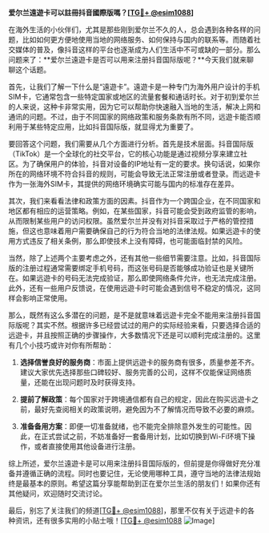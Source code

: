 **爱尔兰遠遊卡可以註冊抖音國際版嗎？[[TG💪+ @esim1088](https://t.me/s/esim1088)]**

在海外生活的小伙伴们，尤其是那些刚到爱尔兰不久的人，总会遇到各种各样的问题，比如如何更方便地使用当地的网络服务、如何保持与国内的联系等。而随着社交媒体的普及，像抖音这样的平台也逐渐成为人们生活中不可或缺的一部分。那么问题来了：**爱尔兰遠遊卡是否可以用来注册抖音国际版呢？**今天我们就来聊聊这个话题。

首先，让我们了解一下什么是“遠遊卡”。遠遊卡是一种专门为海外用户设计的手机SIM卡，它通常包含一些特定国家或地区的流量套餐和通话时长。对于初到爱尔兰的人来说，这种卡非常实用，因为它可以帮助你快速融入当地的生活，解决上网和通讯的问题。不过，由于不同国家的网络政策和服务条款有所不同，远遊卡能否顺利用于某些特定应用，比如抖音国际版，就显得尤为重要了。

要回答这个问题，我们需要从几个方面进行分析。首先是技术层面。抖音国际版（TikTok）是一个全球化的社交平台，它的核心功能是通过视频分享来建立社区。为了确保用户的体验，抖音对设备的IP地址有一定的要求。换句话说，如果你所在的网络环境不符合抖音的规则，可能会导致无法正常注册或者登录。而远遊卡作为一张海外SIM卡，其提供的网络环境确实可能与国内的标准存在差异。

其次，我们来看看法律和政策方面的因素。抖音作为一个跨国企业，在不同国家和地区都有相应的运营策略。例如，在某些国家，抖音可能会受到政府监管的影响，从而限制某些用户的访问权限。虽然爱尔兰并没有对抖音采取过于严格的管控措施，但这也意味着用户需要确保自己的行为符合当地的法律法规。如果远遊卡的使用方式违反了相关条例，那么即使技术上没有障碍，也可能面临封禁的风险。

当然，除了上述两个主要考虑之外，还有其他一些细节需要注意。比如，抖音国际版的注册过程通常需要绑定手机号码，而这张号码是否能够成功验证也是关键所在。如果远遊卡的号码无法完成验证，那么即使网络条件允许，也无法完成注册。此外，还有一些用户反馈说，在使用远遊卡时可能会遇到信号不稳定的情况，这同样会影响正常使用。

那么，既然有这么多潜在的问题，是不是就意味着远遊卡完全不能用来注册抖音国际版呢？其实不然。根据许多已经尝试过的用户的实际经验来看，只要选择合适的远遊卡，并且按照正确的步骤操作，大多数情况下还是可以顺利完成注册的。这里有几个小技巧或许对你有所帮助：

1. **选择信誉良好的服务商**：市面上提供远遊卡的服务商有很多，质量参差不齐。建议大家优先选择那些口碑较好、服务完善的公司，这样不仅能保证网络质量，还能在出现问题时及时获得支持。
   
2. **提前了解政策**：每个国家对于跨境通信都有自己的规定，因此在购买远遊卡之前，最好先查阅相关的政策说明，避免因为不了解情况而导致不必要的麻烦。

3. **准备备用方案**：即便一切准备就绪，也不能完全排除意外发生的可能性。因此，在正式尝试之前，不妨准备好一套备用计划，比如切换到Wi-Fi环境下操作，或者直接使用其他设备进行注册。

综上所述，爱尔兰遠遊卡是可以用来注册抖音国际版的，但前提是你得做好充分准备并遵循正确的流程。同时也要记住，无论使用哪种工具，遵守当地的法律法规始终是最基本的原则。希望这篇分享能帮助到正在爱尔兰生活的朋友们！如果你还有其他疑问，欢迎随时交流讨论。

最后，别忘了关注我们的频道[[TG💪+ @esim1088](https://t.me/s/esim1088)]，那里不仅有关于远遊卡的各种资讯，还有很多实用的小贴士哦！[[TG💪+ @esim1088](https://t.me/s/esim1088) ![Image](https://i.postimg.cc/4NQfJmqS/Snipaste-2025-05-13-00-14-12.png)]
